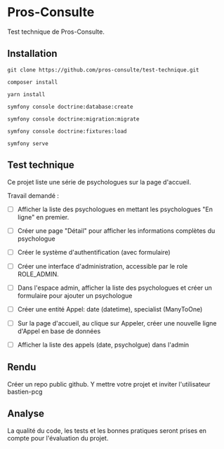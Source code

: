 # Pros-Consulte #

Test technique de Pros-Consulte.

## Installation ##
 
```
git clone https://github.com/pros-consulte/test-technique.git

composer install

yarn install

symfony console doctrine:database:create

symfony console doctrine:migration:migrate

symfony console doctrine:fixtures:load

symfony serve
```

## Test technique ##

Ce projet liste une série de psychologues sur la page d'accueil.

Travail demandé :

- [ ] Afficher la liste des psychologues en mettant les psychologues "En ligne" en premier.

- [ ] Créer une page "Détail" pour afficher les informations complètes du psychologue

- [ ] Créer le système d'authentification (avec formulaire)

- [ ] Créer une interface d'administration, accessible par le role ROLE_ADMIN.

- [ ] Dans l'espace admin, afficher la liste des psychologues et créer un formulaire pour ajouter un psychologue

- [ ] Créer une entité Appel: date (datetime), specialist (ManyToOne)

- [ ] Sur la page d'accueil, au clique sur Appeler, créer une nouvelle ligne d'Appel en base de données

- [ ] Afficher la liste des appels (date, psycholgue) dans l'admin

## Rendu ##

Créer un repo public github. Y mettre votre projet et inviter l'utilisateur bastien-pcg

## Analyse ##

La qualité du code, les tests et les bonnes pratiques seront prises en compte pour l'évaluation du projet.
